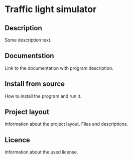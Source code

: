 # Traffic light simulator
## Description
Some description text.


## Documentstion
Link to the documentation with program description.


## Install from source
How to install the program and run it.


## Project layout
Information about the project layout. Files and descriptions.

## Licence
Information about the used license.
